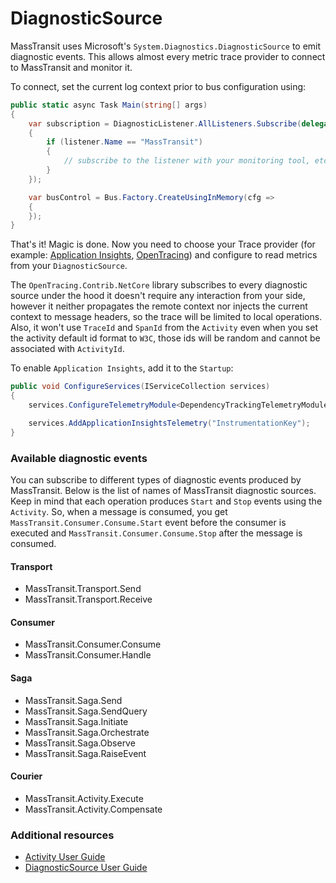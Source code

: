 # DiagnosticSource

MassTransit uses Microsoft's `System.Diagnostics.DiagnosticSource` to emit diagnostic events. This allows almost every metric trace provider to connect to MassTransit and monitor it.

To connect, set the current log context prior to bus configuration using:

```csharp
public static async Task Main(string[] args)
{
    var subscription = DiagnosticListener.AllListeners.Subscribe(delegate (DiagnosticListener listener)
    {
        if (listener.Name == "MassTransit")
        {
            // subscribe to the listener with your monitoring tool, etc.
        }
    });

    var busControl = Bus.Factory.CreateUsingInMemory(cfg =>
    {
    });
}
```

That's it! Magic is done. Now you need to choose your Trace provider (for example: [Application Insights](https://docs.microsoft.com/en-us/azure/application-insights/app-insights-create-new-resource#create-an-application-insights-resource-1), [OpenTracing](https://github.com/opentracing-contrib/csharp-netcore)) and configure to read metrics from your `DiagnosticSource`.

The `OpenTracing.Contrib.NetCore` library subscribes to every diagnostic source under the hood it doesn't require any interaction from your side,
however it neither propagates the remote context nor injects the current context to message headers, so the trace will be
limited to local operations. Also, it won't use `TraceId` and `SpanId` from the `Activity` even when you set the activity default id format to `W3C`,
those ids will be random and cannot be associated with `ActivityId`.

To enable `Application Insights`, add it to the `Startup`:

```csharp
public void ConfigureServices(IServiceCollection services)
{
    services.ConfigureTelemetryModule<DependencyTrackingTelemetryModule>((m, o) => m.IncludeDiagnosticSourceActivities.Add("Listener.Name"));

    services.AddApplicationInsightsTelemetry("InstrumentationKey");
}
```

### Available diagnostic events

You can subscribe to different types of diagnostic events produced by MassTransit. 
Below is the list of names of MassTransit diagnostic sources. Keep in mind that each
operation produces `Start` and `Stop` events using the `Activity`. So, when a message is
consumed, you get `MassTransit.Consumer.Consume.Start` event before the consumer is executed and
`MassTransit.Consumer.Consume.Stop` after the message is consumed.

#### Transport

- MassTransit.Transport.Send
- MassTransit.Transport.Receive

#### Consumer

- MassTransit.Consumer.Consume
- MassTransit.Consumer.Handle

#### Saga

- MassTransit.Saga.Send
- MassTransit.Saga.SendQuery
- MassTransit.Saga.Initiate
- MassTransit.Saga.Orchestrate
- MassTransit.Saga.Observe
- MassTransit.Saga.RaiseEvent

#### Courier

- MassTransit.Activity.Execute
- MassTransit.Activity.Compensate

### Additional resources

- [Activity User Guide](https://github.com/dotnet/corefx/blob/master/src/System.Diagnostics.DiagnosticSource/src/ActivityUserGuide.md)
- [DiagnosticSource User Guide](https://github.com/dotnet/corefx/blob/master/src/System.Diagnostics.DiagnosticSource/src/DiagnosticSourceUsersGuide.md)

